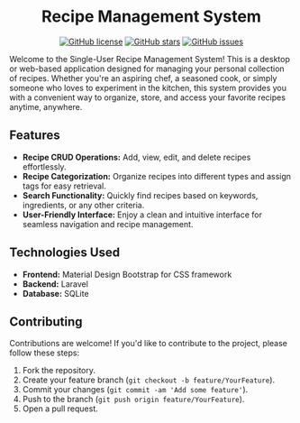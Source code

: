 <div align="center">

# Recipe Management System

[![GitHub license](https://img.shields.io/github/license/marcuwynu23/rms)](https://github.com/marcuwynu23/rms/blob/main/LICENSE)
[![GitHub stars](https://img.shields.io/github/stars/marcuwynu23/rms)](https://github.com/marcuwynu23/rms/stargazers)
[![GitHub issues](https://img.shields.io/github/issues/marcuwynu23/rms)](https://github.com/marcuwynu23/rms/issues)

</div>

Welcome to the Single-User Recipe Management System! This is a desktop or web-based application designed for managing your personal collection of recipes. Whether you're an aspiring chef, a seasoned cook, or simply someone who loves to experiment in the kitchen, this system provides you with a convenient way to organize, store, and access your favorite recipes anytime, anywhere.

## Features

- **Recipe CRUD Operations:** Add, view, edit, and delete recipes effortlessly.
- **Recipe Categorization:** Organize recipes into different types and assign tags for easy retrieval.
- **Search Functionality:** Quickly find recipes based on keywords, ingredients, or any other criteria.
- **User-Friendly Interface:** Enjoy a clean and intuitive interface for seamless navigation and recipe management.

## Technologies Used

- **Frontend:** Material Design Bootstrap for CSS framework
- **Backend:** Laravel
- **Database:** SQLite
  
## Contributing

Contributions are welcome! If you'd like to contribute to the project, please follow these steps:

1. Fork the repository.
2. Create your feature branch (`git checkout -b feature/YourFeature`).
3. Commit your changes (`git commit -am 'Add some feature'`).
4. Push to the branch (`git push origin feature/YourFeature`).
5. Open a pull request.
